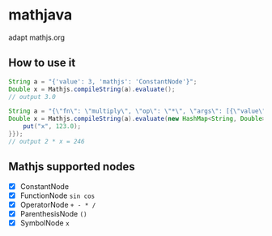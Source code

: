 # mathjava
adapt mathjs.org

## How to use it

```java
String a = "{'value': 3, 'mathjs': 'ConstantNode'}";
Double x = Mathjs.compileString(a).evaluate();
// output 3.0
```

```java
String a = "{\"fn\": \"multiply\", \"op\": \"*\", \"args\": [{\"value\": 2, \"mathjs\": \"ConstantNode\"}, {\"name\": \"x\", \"mathjs\": \"SymbolNode\"}], \"mathjs\": \"OperatorNode\", \"implicit\": false}";
Double x = Mathjs.compileString(a).evaluate(new HashMap<String, Double>() {{
    put("x", 123.0);
}});
// output 2 * x = 246
```

## Mathjs supported nodes
 - [x] ConstantNode
 - [x] FunctionNode `sin cos`
 - [x] OperatorNode `+ - * /`
 - [x] ParenthesisNode `()`
 - [x] SymbolNode `x`
